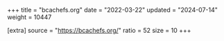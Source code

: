 +++
title = "bcachefs.org"
date = "2022-03-22"
updated = "2024-07-14"
weight = 10447

[extra]
source = "https://bcachefs.org/"
ratio = 52
size = 10
+++
